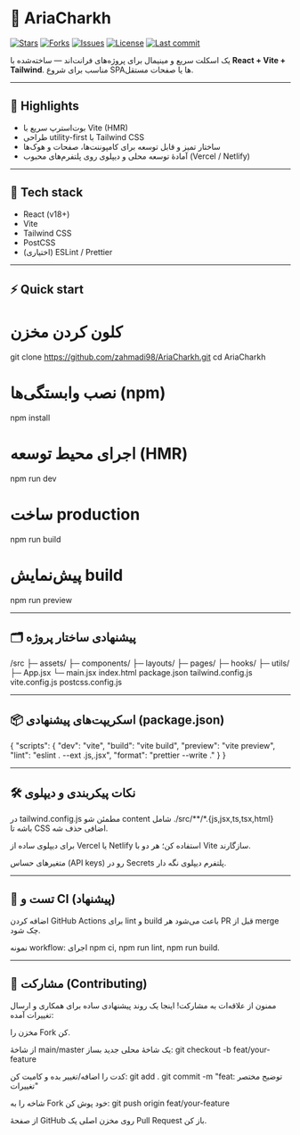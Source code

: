# 🚴 AriaCharkh

[![Stars](https://img.shields.io/github/stars/zahmadi98/AriaCharkh?style=flat-square)](https://github.com/zahmadi98/AriaCharkh/stargazers)
[![Forks](https://img.shields.io/github/forks/zahmadi98/AriaCharkh?style=flat-square)](https://github.com/zahmadi98/AriaCharkh/network/members)
[![Issues](https://img.shields.io/github/issues/zahmadi98/AriaCharkh?style=flat-square)](https://github.com/zahmadi98/AriaCharkh/issues)
[![License](https://img.shields.io/github/license/zahmadi98/AriaCharkh?style=flat-square)](https://github.com/zahmadi98/AriaCharkh/blob/main/LICENSE)
[![Last commit](https://img.shields.io/github/last-commit/zahmadi98/AriaCharkh?style=flat-square)](https://github.com/zahmadi98/AriaCharkh/commits)

یک اسکلت سریع و مینیمال برای پروژه‌های فرانت‌اند — ساخته‌شده با **React + Vite + Tailwind**. مناسب برای شروع SPAها یا صفحات مستقل.

---

## 🚀 Highlights
- بوت‌استرپ سریع با Vite (HMR)
- طراحی utility-first با Tailwind CSS
- ساختار تمیز و قابل توسعه برای کامپوننت‌ها، صفحات و هوک‌ها
- آمادهٔ توسعه محلی و دیپلوی روی پلتفرم‌های محبوب (Vercel / Netlify)

---

## 🧰 Tech stack
- React (v18+)
- Vite
- Tailwind CSS
- PostCSS
- (اختیاری) ESLint / Prettier

---

## ⚡ Quick start
# کلون کردن مخزن
git clone https://github.com/zahmadi98/AriaCharkh.git
cd AriaCharkh

# نصب وابستگی‌ها (npm)
npm install

# اجرای محیط توسعه (HMR)
npm run dev

# ساخت production
npm run build

# پیش‌نمایش build
npm run preview

---

## 🗂️ پیشنهادی ساختار پروژه
/src
  ├─ assets/
  ├─ components/
  ├─ layouts/
  ├─ pages/
  ├─ hooks/
  ├─ utils/
  ├─ App.jsx
  └─ main.jsx
index.html
package.json
tailwind.config.js
vite.config.js
postcss.config.js

---

## 📦 اسکریپت‌های پیشنهادی (package.json)
{
  "scripts": {
    "dev": "vite",
    "build": "vite build",
    "preview": "vite preview",
    "lint": "eslint . --ext .js,.jsx",
    "format": "prettier --write ."
  }
}

---

## 🛠️ نکات پیکربندی و دیپلوی

در tailwind.config.js مطمئن شو content شامل ./src/**/*.{js,jsx,ts,tsx,html} باشه تا CSS اضافی حذف شه.

برای دیپلوی ساده از Vercel یا Netlify استفاده کن؛ هر دو با Vite سازگارند.

متغیرهای حساس (API keys) رو در Secrets پلتفرم دیپلوی نگه دار.

---

## 🧪 تست و CI (پیشنهاد)

اضافه کردن GitHub Actions برای lint و build باعث می‌شود هر PR قبل از merge چک شود.

نمونه workflow: اجرای npm ci, npm run lint, npm run build.

---

## 🤝 مشارکت (Contributing)

ممنون از علاقه‌ات به مشارکت! اینجا یک روند پیشنهادی ساده برای همکاری و ارسال تغییرات آمده:

مخزن را Fork کن.

از شاخهٔ main/master یک شاخهٔ محلی جدید بساز:
git checkout -b feat/your-feature

کدت را اضافه/تغییر بده و کامیت کن:
git add .
git commit -m "feat: توضیح مختصر تغییرات"

شاخه را به Fork خود پوش کن:
git push origin feat/your-feature

از صفحهٔ GitHub روی مخزن اصلی یک Pull Request باز کن.
